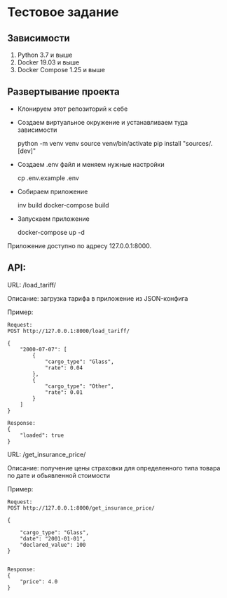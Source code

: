Тестовое задание
===

Зависимости
---

1. Python 3.7 и выше
2. Docker 19.03 и выше
3. Docker Compose 1.25 и выше

Развертывание проекта
---

* Клонируем этот репозиторий к себе
* Создаем виртуальное окружение и устанавливаем туда зависимости


    
    python -m venv venv
    source venv/bin/activate
    pip install "sources/.[dev]"



* Создаем .env файл и меняем нужные настройки



    cp .env.example .env



* Собираем приложение



    inv build
    docker-compose build



* Запускаем приложение



    docker-compose up -d



Приложение доступно по адресу 127.0.0.1:8000.


API:
---

URL: /load_tariff/

Описание: загрузка тарифа в приложение из JSON-конфига

Пример:

    Request:
    POST http://127.0.0.1:8000/load_tariff/

    {
        "2000-07-07": [
            {
                "cargo_type": "Glass",
                "rate": 0.04
            },
            {
                "cargo_type": "Other",
                "rate": 0.01
            }
        ]
    }
    
    Response:
    {
        "loaded": true
    }


URL: /get_insurance_price/

Описание: получение цены страховки для определенного типа товара по дате и обьявленной стоимости

Пример:

    Request:
    POST http://127.0.0.1:8000/get_insurance_price/

    {
    
        "cargo_type": "Glass",
        "date": "2001-01-01",
        "declared_value": 100
    }

    
    Response:
    {
        "price": 4.0
    }

